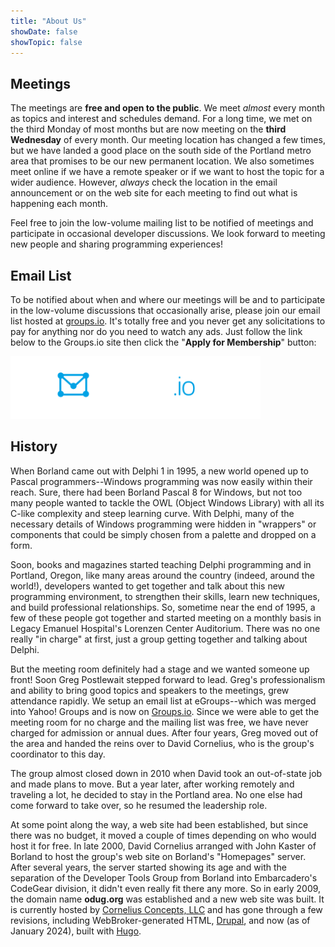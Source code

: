 ```yaml
---
title: "About Us"
showDate: false
showTopic: false
---
```


## Meetings ##

The meetings are **free and open to the public**. We meet *almost* every month as topics and interest and schedules demand. For a long time, we met on the third Monday of most months but are now meeting on the **third Wednesday** of every month. Our meeting location has changed a few times, but we have landed a good place on the south side of the Portland metro area that promises to be our new permanent location. We also sometimes meet online if we have a remote speaker or if we want to host the topic for a wider audience. However, *always* check the location in the email announcement or on the web site for each meeting to find out what is happening each month.

Feel free to join the low-volume mailing list to be notified of meetings and participate in occasional developer discussions. We look forward to meeting new people and sharing programming experiences!

## Email List ##

To be notified about when and where our meetings will be and to participate in the low-volume discussions that occasionally arise, please join our email list hosted at [groups.io](https://groups.io/g/odug). It's totally free and you never get any solicitations to pay for anything nor do you need to watch any ads. Just follow the link below to the Groups.io site then click the "**Apply for Membership**" button:

[![](groupsio-logo.png)](https://groups.io/g/odug)

## History ##

When Borland came out with Delphi 1 in 1995, a new world opened up to Pascal programmers--Windows programming was now easily within their reach. Sure, there had been Borland Pascal 8 for Windows, but not too many people wanted to tackle the OWL (Object Windows Library) with all its C-like complexity and steep learning curve. With Delphi, many of the necessary details of Windows programming were hidden in "wrappers" or components that could be simply chosen from a palette and dropped on a form.

Soon, books and magazines started teaching Delphi programming and in Portland, Oregon, like many areas around the country (indeed, around the world!), developers wanted to get together and talk about this new programming environment, to strengthen their skills, learn new techniques, and build professional relationships. So, sometime near the end of 1995, a few of these people got together and started meeting on a monthly basis in Legacy Emanuel Hospital's Lorenzen Center Auditorium. There was no one really "in charge" at first, just a group getting together and talking about Delphi.

But the meeting room definitely had a stage and we wanted someone up front! Soon Greg Postlewait stepped forward to lead. Greg's professionalism and ability to bring good topics and speakers to the meetings, grew attendance rapidly. We setup an email list at eGroups--which was merged into Yahoo! Groups and is now on [Groups.io](https://groups.io/g/odug). Since we were able to get the meeting room for no charge and the mailing list was free, we have never charged for admission or annual dues. After four years, Greg moved out of the area and handed the reins over to David Cornelius, who is the group's coordinator to this day.

The group almost closed down in 2010 when David took an out-of-state job and made plans to move. But a year later, after working remotely and traveling a lot, he decided to stay in the Portland area. No one else had come forward to take over, so he resumed the leadership role.

At some point along the way, a web site had been established, but since there was no budget, it moved a couple of times depending on who would host it for free. In late 2000, David Cornelius arranged with John Kaster of Borland to host the group's web site on Borland's "Homepages" server. After several years, the server started showing its age and with the separation of the Developer Tools Group from Borland into Embarcadero's CodeGear division, it didn't even really fit there any more. So in early 2009, the domain name **odug.org** was established and a new web site was built. It is currently hosted by [Cornelius Concepts, LLC](https://corneliusconcepts.com) and has gone through a few revisions, including WebBroker-generated HTML, [Drupal](https://www.drupal.org/), and now (as of January 2024), built with [Hugo](https://gohugo.io/).
